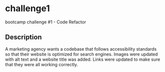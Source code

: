 # challenge1
bootcamp challenge #1 - Code Refactor

## Description
A marketing agency wants a codebase that follows accessibility standards so that their website is optimized for search engines. Images were updated with alt text and a website title was added. Links were updated to make sure that they were all working correctly. 
